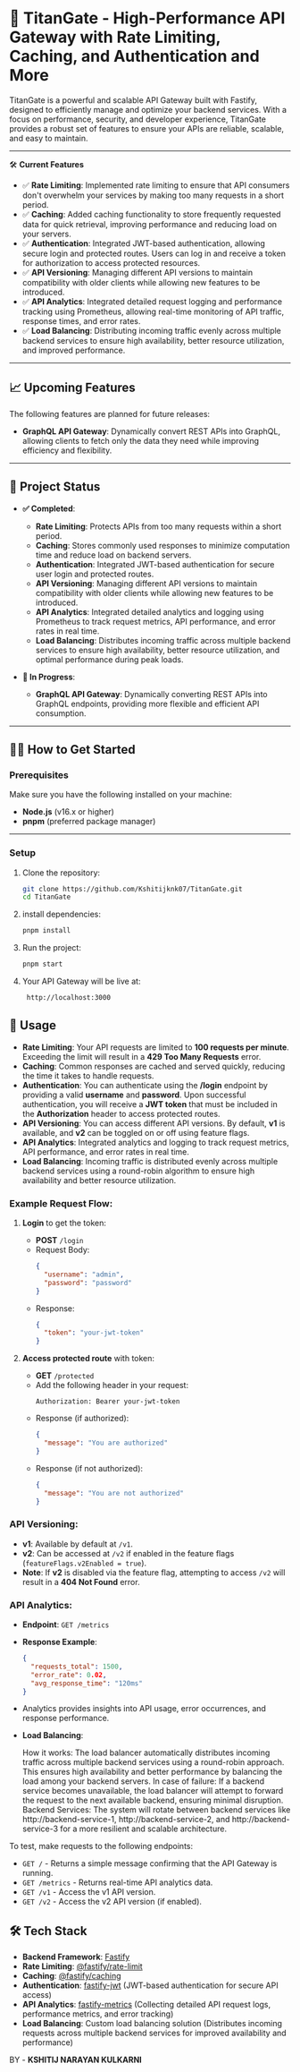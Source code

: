 # 🚀 **TitanGate** - High-Performance API Gateway with Rate Limiting, Caching, and Authentication and More

TitanGate is a powerful and scalable API Gateway built with Fastify, designed to efficiently manage and optimize your backend services. With a focus on performance, security, and developer experience, TitanGate provides a robust set of features to ensure your APIs are reliable, scalable, and easy to maintain.

---

🛠 **Current Features**
- ✅ **Rate Limiting**: Implemented rate limiting to ensure that API consumers don't overwhelm your services by making too many requests in a short period.
- ✅ **Caching**: Added caching functionality to store frequently requested data for quick retrieval, improving performance and reducing load on your servers.
- ✅ **Authentication**: Integrated JWT-based authentication, allowing secure login and protected routes. Users can log in and receive a token for authorization to access protected resources.
- ✅ **API Versioning**: Managing different API versions to maintain compatibility with older clients while allowing new features to be introduced.
- ✅ **API Analytics**: Integrated detailed request logging and performance tracking using Prometheus, allowing real-time monitoring of API traffic, response times, and error rates.
- ✅ **Load Balancing**: Distributing incoming traffic evenly across multiple backend services to ensure high availability, better resource utilization, and improved performance.


---

## 📈 **Upcoming Features**

The following features are planned for future releases:

- **GraphQL API Gateway**: Dynamically convert REST APIs into GraphQL, allowing clients to fetch only the data they need while improving efficiency and flexibility.
 
---

## 🏁 **Project Status**

- **✅ Completed**:
    - **Rate Limiting**: Protects APIs from too many requests within a short period.
    - **Caching**: Stores commonly used responses to minimize computation time and reduce load on backend servers.
    - **Authentication**: Integrated JWT-based authentication for secure user login and protected routes.
    - **API Versioning**: Managing different API versions to maintain compatibility with older clients while allowing new features to be introduced.
    - **API Analytics**: Integrated detailed analytics and logging using Prometheus to track request metrics, API performance, and error rates in real time.
    - **Load Balancing**: Distributes incoming traffic across multiple backend services to ensure high availability, better resource utilization, and optimal performance during peak loads.

- **🚧 In Progress**:
    - **GraphQL API Gateway**: Dynamically converting REST APIs into GraphQL endpoints, providing more flexible and efficient API consumption.
---

## 🧑‍💻 **How to Get Started**

### Prerequisites

Make sure you have the following installed on your machine:

- **Node.js** (v16.x or higher)
- **pnpm** (preferred package manager)

---

### Setup

1. Clone the repository:

   ```bash
   git clone https://github.com/Kshitijknk07/TitanGate.git
   cd TitanGate
   ```
2. install dependencies:

   ```bash
   pnpm install
   ```
3. Run the project:

   ```bash
   pnpm start
   ```
4. Your API Gateway will be live at:
   
   ```bash
    http://localhost:3000
   ```
   

## 📝 **Usage**

- **Rate Limiting**: Your API requests are limited to **100 requests per minute**. Exceeding the limit will result in a **429 Too Many Requests** error.
- **Caching**: Common responses are cached and served quickly, reducing the time it takes to handle requests.
- **Authentication**: You can authenticate using the **/login** endpoint by providing a valid **username** and **password**. Upon successful authentication, you will receive a **JWT token** that must be included in the **Authorization** header to access protected routes.
- **API Versioning**: You can access different API versions. By default, **v1** is available, and **v2** can be toggled on or off using feature flags.
- **API Analytics**: Integrated analytics and logging to track request metrics, API performance, and error rates in real time.
- **Load Balancing**: Incoming traffic is distributed evenly across multiple backend services using a round-robin algorithm to ensure high availability and better resource utilization.

### Example Request Flow:
1. **Login** to get the token:
   - **POST** `/login`
   - Request Body:
     ```json
     {
       "username": "admin",
       "password": "password"
     }
     ```
   - Response:
     ```json
     {
       "token": "your-jwt-token"
     }
     ```

2. **Access protected route** with token:
   - **GET** `/protected`
   - Add the following header in your request:
     ```
     Authorization: Bearer your-jwt-token
     ```
   - Response (if authorized):
     ```json
     {
       "message": "You are authorized"
     }
     ```
   - Response (if not authorized):
     ```json
     {
       "message": "You are not authorized"
     }
     ```

### API Versioning:
- **v1**: Available by default at `/v1`.
- **v2**: Can be accessed at `/v2` if enabled in the feature flags (`featureFlags.v2Enabled = true`).
- **Note**: If **v2** is disabled via the feature flag, attempting to access `/v2` will result in a **404 Not Found** error.

### API Analytics:
- **Endpoint**: `GET /metrics`
- **Response Example**:
  ```json
  {
    "requests_total": 1500,
    "error_rate": 0.02,
    "avg_response_time": "120ms"
  }
  ```
- Analytics provides insights into API usage, error occurrences, and response performance.
- **Load Balancing**:

    How it works: The load balancer automatically distributes incoming traffic across multiple backend services using a round-robin approach. This ensures high availability and better performance by balancing the load among your backend servers.
    In case of failure: If a backend service becomes unavailable, the load balancer will attempt to forward the request to the next available backend, ensuring minimal disruption.
    Backend Services: The system will rotate between backend services like http://backend-service-1, http://backend-service-2, and http://backend-service-3 for a more resilient and scalable architecture.

To test, make requests to the following endpoints:

- `GET /` - Returns a simple message confirming that the API Gateway is running.
- `GET /metrics` - Returns real-time API analytics data.
- `GET /v1` - Access the v1 API version.
- `GET /v2` - Access the v2 API version (if enabled).



## 🛠 **Tech Stack**

- **Backend Framework**: [Fastify](https://www.fastify.io/)
- **Rate Limiting**: [@fastify/rate-limit](https://www.npmjs.com/package/@fastify/rate-limit)
- **Caching**: [@fastify/caching](https://www.npmjs.com/package/@fastify/caching)
- **Authentication**: [fastify-jwt](https://www.npmjs.com/package/fastify-jwt) (JWT-based authentication for secure API access)
- **API Analytics**: [fastify-metrics](https://www.npmjs.com/package/fastify-metrics) (Collecting detailed API request logs, performance metrics, and error tracking)
- **Load Balancing**: Custom load balancing solution (Distributes incoming requests across multiple backend services for improved availability and performance)



BY - **KSHITIJ NARAYAN KULKARNI**
